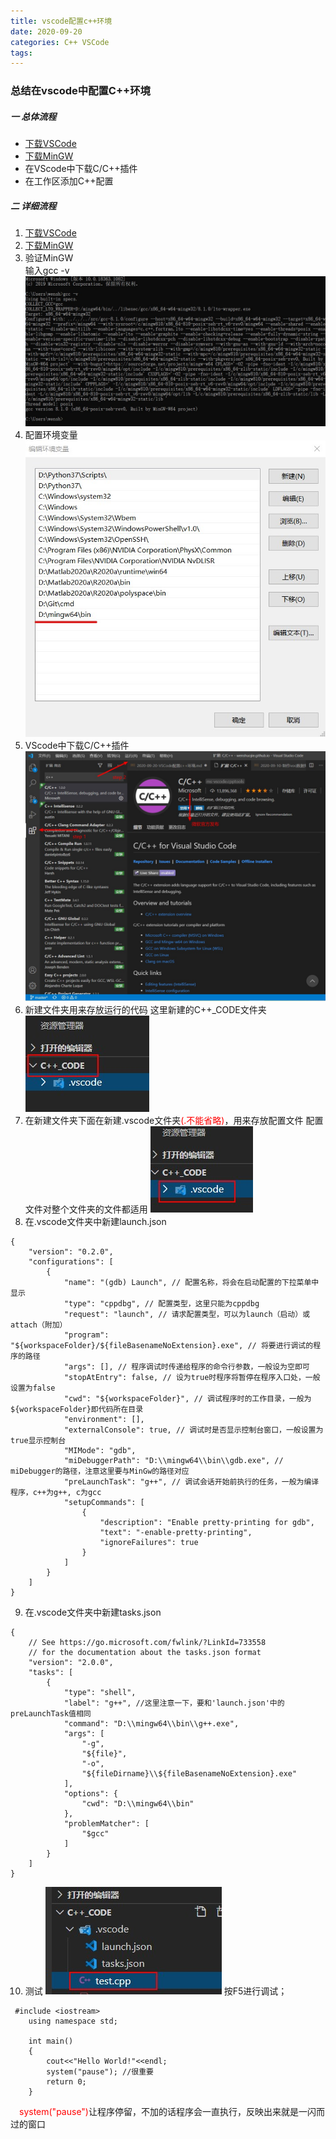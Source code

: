 ```yaml
---
title: vscode配置c++环境
date: 2020-09-20
categories: C++ VSCode
tags:
---
```

### 总结在vscode中配置C++环境

##### 一 总体流程
* [下载VSCode](https://code.visualstudio.com/)
* [下载MinGW](https://sourceforge.net/projects/mingw-w64/)
* 在VScode中下载C/C++插件
* 在工作区添加C++配置

##### 二 详细流程
1. [下载VSCode](https://code.visualstudio.com/)
2. [下载MinGW](https://sourceforge.net/projects/mingw-w64/)
3. 验证MinGW  
输入gcc -v
![验证MinGW](/assets/2020-09-20/01.jpg)
4. 配置环境变量
![配置环境变量](/assets/2020-09-20/02.jpg)
5. VScode中下载C/C++插件
![C/C++插件](/assets/2020-09-20/03.jpg)
6. 新建文件夹用来存放运行的代码
这里新建的C++_CODE文件夹
![新建文件夹](/assets/2020-09-20/04.jpg)
7. 在新建文件夹下面在新建.vscode文件夹<font color="red">(.不能省略)</font>，用来存放配置文件
配置文件对整个文件夹的文件都适用
![新建文件夹](/assets/2020-09-20/05.jpg)
8. 在.vscode文件夹中新建launch.json
```
{
    "version": "0.2.0",
    "configurations": [
        {
            "name": "(gdb) Launch", // 配置名称，将会在启动配置的下拉菜单中显示  
            "type": "cppdbg", // 配置类型，这里只能为cppdbg  
            "request": "launch", // 请求配置类型，可以为launch（启动）或attach（附加）  
            "program": "${workspaceFolder}/${fileBasenameNoExtension}.exe", // 将要进行调试的程序的路径  
            "args": [], // 程序调试时传递给程序的命令行参数，一般设为空即可  
            "stopAtEntry": false, // 设为true时程序将暂停在程序入口处，一般设置为false  
            "cwd": "${workspaceFolder}", // 调试程序时的工作目录，一般为${workspaceFolder}即代码所在目录  
            "environment": [],
            "externalConsole": true, // 调试时是否显示控制台窗口，一般设置为true显示控制台  
            "MIMode": "gdb",
            "miDebuggerPath": "D:\\mingw64\\bin\\gdb.exe", // miDebugger的路径，注意这里要与MinGw的路径对应  
            "preLaunchTask": "g++", // 调试会话开始前执行的任务，一般为编译程序，c++为g++, c为gcc  
            "setupCommands": [
                {
                    "description": "Enable pretty-printing for gdb",
                    "text": "-enable-pretty-printing",
                    "ignoreFailures": true
                }
            ]
        }
    ]
}
```
9. 在.vscode文件夹中新建tasks.json
```
{
    // See https://go.microsoft.com/fwlink/?LinkId=733558 
    // for the documentation about the tasks.json format
    "version": "2.0.0",
    "tasks": [
        {
            "type": "shell",
            "label": "g++", //这里注意一下，要和'launch.json'中的preLaunchTask值相同
            "command": "D:\\mingw64\\bin\\g++.exe",
            "args": [
                "-g",
                "${file}",
                "-o",
                "${fileDirname}\\${fileBasenameNoExtension}.exe"
            ],
            "options": {
                "cwd": "D:\\mingw64\\bin"
            },
            "problemMatcher": [
                "$gcc"
            ]
        }
    ]
}
```
10. 测试
![测试](/assets/2020-09-20/06.jpg)
按F5进行调试；
```
 #include <iostream>
    using namespace std;

    int main()
    {
        cout<<"Hello World!"<<endl;
        system("pause"); //很重要
        return 0;
    }
```
&emsp;<font color="red">system("pause")</font>让程序停留，不加的话程序会一直执行，反映出来就是一闪而过的窗口